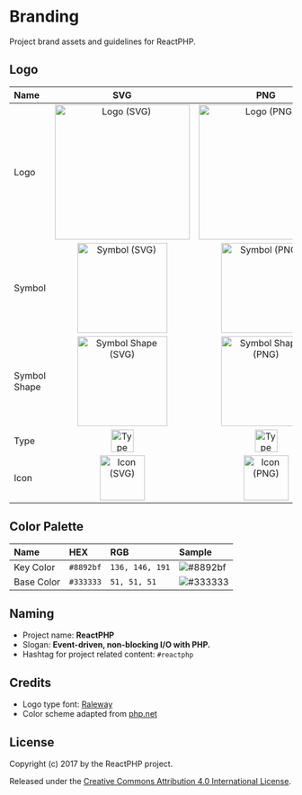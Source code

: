 Branding
========

Project brand assets and guidelines for ReactPHP.

Logo
----

| Name         | SVG                                                                                                                                                             | PNG                                                                                                                                                             |
|:-------------|:---------------------------------------------------------------------------------------------------------------------------------------------------------------:|:---------------------------------------------------------------------------------------------------------------------------------------------------------------:|
| Logo         | <a href="reactphp-logo.svg"><img src="https://rawgit.com/reactphp/branding/master/reactphp-logo.svg" alt="Logo (SVG)" height="240"></a>                         | <a href="reactphp-logo.png"><img src="https://rawgit.com/reactphp/branding/master/reactphp-logo.png" alt="Logo (PNG)" height="240"></a>                         |
| Symbol       | <a href="reactphp-symbol.svg"><img src="https://rawgit.com/reactphp/branding/master/reactphp-symbol.svg" alt="Symbol (SVG)" height="160"></a>                   | <a href="reactphp-symbol.png"><img src="https://rawgit.com/reactphp/branding/master/reactphp-symbol.png" alt="Symbol (PNG)" height="160"></a>                   |
| Symbol Shape | <a href="reactphp-symbol-shape.svg"><img src="https://rawgit.com/reactphp/branding/master/reactphp-symbol-shape.svg" alt="Symbol Shape (SVG)" height="160"></a> | <a href="reactphp-symbol-shape.png"><img src="https://rawgit.com/reactphp/branding/master/reactphp-symbol-shape.png" alt="Symbol Shape (PNG)" height="160"></a> |
| Type         | <a href="reactphp-type.svg"><img src="https://rawgit.com/reactphp/branding/master/reactphp-type.svg" alt="Type (SVG)" height="40"></a>                          | <a href="reactphp-type.png"><img src="https://rawgit.com/reactphp/branding/master/reactphp-type.png" alt="Type (PNG)" height="40"></a>                          |
| Icon         | <a href="reactphp-icon.svg"><img src="https://rawgit.com/reactphp/branding/master/reactphp-icon.svg" alt="Icon (SVG)" height="80"></a>                          | <a href="reactphp-icon.png"><img src="https://rawgit.com/reactphp/branding/master/reactphp-icon.png" alt="Icon (PNG)" height="80"></a>                          |

Color Palette
-------------

| Name       | HEX       | RGB             | Sample                                               |
|:-----------|:----------|:----------------|:-----------------------------------------------------|
| Key Color  | `#8892bf` | `136, 146, 191` | ![#8892bf](http://placehold.it/300x30/8892bf/8892bf) |
| Base Color | `#333333` | `51, 51, 51`    | ![#333333](http://placehold.it/300x30/333333/333333) |

Naming
------

* Project name: **ReactPHP**
* Slogan: **Event-driven, non-blocking I/O with PHP.**
* Hashtag for project related content: `#reactphp`

Credits
-------

* Logo type font: [Raleway](https://github.com/impallari/Raleway/)
* Color scheme adapted from [php.net](https://php.net)

License
-------

Copyright (c) 2017 by the ReactPHP project.

Released under the [Creative Commons Attribution 4.0 International License](http://creativecommons.org/licenses/by/4.0/).
